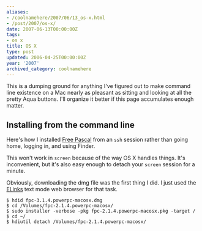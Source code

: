 ```yaml
---
aliases:
- /coolnamehere/2007/06/13_os-x.html
- /post/2007/os-x/
date: 2007-06-13T00:00:00Z
tags:
- os x
title: OS X
type: post
updated: 2006-04-25T00:00:00Z
year: '2007'
archived_category: coolnamehere
---
```

This is a dumping ground for anything I've figured out to make command line
existence on a Mac nearly as pleasant as sitting and looking at all the pretty
Aqua buttons. I'll organize it better if this page accumulates enough matter.
<!--more-->

## Installing from the command line

Here's how I installed [Free Pascal](http://www.freepascal.org/) from an `ssh`
session rather than going home, logging in, and using Finder.

This won't work in `screen` because of the way OS X handles things. It's
inconvenient, but it's also easy enough to detach your `screen` session for a
minute.

Obviously, downloading the dmg file was the first thing I did. I just used
the [ELinks](http://elinks.or.cz/) text mode web browser for that task.

    $ hdid fpc-3.1.4.powerpc-macosx.dmg
    $ cd /Volumes/fpc-2.1.4.powerpc-macosx/
    $ sudo installer -verbose -pkg fpc-2.1.4.powerpc-macosx.pkg -target /
    $ cd ~/
    $ hdiutil detach /Volumes/fpc-2.1.4.powerpc-macosx/


